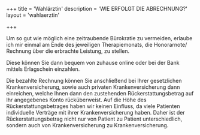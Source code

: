 +++
title = 'Wahlärztin'
description = 'WIE ERFOLGT DIE ABRECHNUNG?'
layout = 'wahlaerztin'

+++

Um so gut wie möglich eine zeitraubende Bürokratie zu vermeiden, erlaube ich mir einmal am Ende des jeweiligen Therapiemonats, die Honorarnote/ Rechnung über die erbrachte Leistung, zu stellen. 

Diese können Sie dann bequem von zuhause online oder bei der Bank mittels Erlagschein einzahlen. 

Die bezahlte Rechnung können Sie anschließend bei Ihrer gesetzlichen Krankenversicherung, sowie auch privaten Krankenversicherung dann einreichen, welche Ihnen dann den zustehenden Rückerstattungsbetrag auf Ihr angegebenes Konto rücküberweist. Auf die Höhe des Rückerstattungsbetrages haben wir keinen Einfluss, da viele Patienten individuelle Verträge mit ihrer Krankenversicherung haben. Daher ist der Rückerstattungsbetrag nicht nur von Patient zu Patient unterschiedlich, sondern auch von Krankenversicherung zu Krankenversicherung.

 
